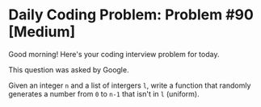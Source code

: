 # Daily Coding Problem: Problem #90 [Medium]

Good morning! Here's your coding interview problem for today.

This question was asked by Google.

Given an integer `n` and a list of intergers `l`, write a function that randomly generates a number from `0` to `n-1` that isn't in `l`
(uniform).
